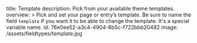 title: Template
description: Pick from your available theme templates.
overview: >
  Pick and set your page or entry’s template. Be sure to name the field `template` if you want it to be able to change the template. It's a special variable name.
id: 76e0ee52-a3c4-4904-8b5c-f722bbb20482
image: /assets/fieldtypes/template.jpg
